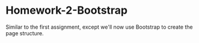 # Homework-2-Bootstrap
Similar to the first assignment, except we'll now use Bootstrap to create the page structure.
